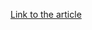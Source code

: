 [Link to the article](https://researchcenter.paloaltonetworks.com/2016/11/unit42-shamoon-2-return-disttrack-wiper/)
